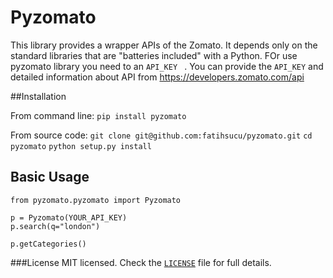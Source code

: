 Pyzomato
========

This library provides a wrapper APIs of the Zomato.  It depends only on the standard libraries that are "batteries included" with a Python. FOr use pyzomato library you need to an `API_KEY ` . You can provide the `API_KEY`  and detailed information about API from https://developers.zomato.com/api

##Installation

From command line:
`pip install pyzomato`

From source code:
`git clone git@github.com:fatihsucu/pyzomato.git`
`cd pyzomato`
`python setup.py install`

## Basic Usage

```
from pyzomato.pyzomato import Pyzomato

p = Pyzomato(YOUR_API_KEY)
p.search(q="london")

p.getCategories()
```

###License
MIT licensed. Check the [`LICENSE`](https://github.com/fatihsucu/pyzomato/blob/master/LICENSE) file for full details.
